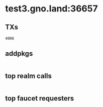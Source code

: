# test3.gno.land:36657

## TXs
```
4006
```

## addpkgs
```
```

## top realm calls
```
```

## top faucet requesters
```
```

